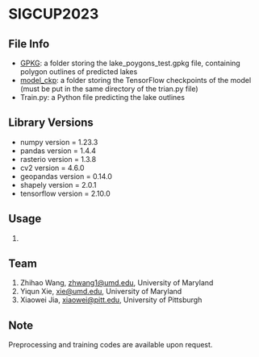 # SIGCUP2023

## File Info
- [GPKG](https://github.com/zhwang0/SIGCUP2023/tree/main/GPKG): a folder storing the lake_poygons_test.gpkg file, containing polygon outlines of predicted lakes
- [model_ckp](https://github.com/zhwang0/SIGCUP2023/tree/main/model_ckp): a folder storing the TensorFlow checkpoints of the model (must be put in the same directory of the trian.py file)
- Train.py: a Python file predicting the lake outlines

## Library Versions
- numpy version =  1.23.3
- pandas version =  1.4.4
- rasterio version =  1.3.8
- cv2 version =  4.6.0
- geopandas version =  0.14.0
- shapely version =  2.0.1
- tensorflow version =  2.10.0

## Usage
1. 


## Team
1. Zhihao Wang, zhwang1@umd.edu, University of Maryland
2. Yiqun Xie, xie@umd.edu, University of Maryland
3. Xiaowei Jia, xiaowei@pitt.edu, University of Pittsburgh

## Note 
Preprocessing and training codes are available upon request.
